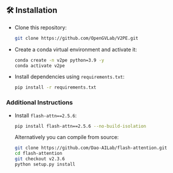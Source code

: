 ## 🛠️ Installation

- Clone this repository:

  ```bash
  git clone https://github.com/OpenGVLab/V2PE.git
  ```
  
- Create a conda virtual environment and activate it:

  ```bash
  conda create -n v2pe python=3.9 -y
  conda activate v2pe
  ```

- Install dependencies using `requirements.txt`:

  ```bash
  pip install -r requirements.txt
  ```
  
### Additional Instructions

- Install `flash-attn==2.5.6`:

  ```bash
  pip install flash-attn==2.5.6 --no-build-isolation
  ```

  Alternatively you can compile from source:

  ```bash
  git clone https://github.com/Dao-AILab/flash-attention.git
  cd flash-attention
  git checkout v2.3.6
  python setup.py install
  ```

